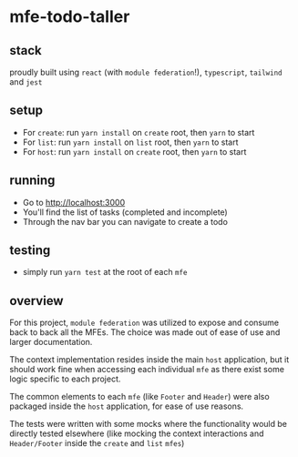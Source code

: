 # mfe-todo-taller

## stack
proudly built using `react` (with `module federation`!), `typescript`, `tailwind` and `jest`

## setup
- For `create`: run `yarn install` on `create` root, then `yarn` to start
- For `list`: run `yarn install` on `list` root, then `yarn` to start
- For `host`: run `yarn install` on `create` root, then `yarn` to start

## running
- Go to [http://localhost:3000](http://localhost:3000)
- You'll find the list of tasks (completed and incomplete)
- Through the nav bar you can navigate to create a todo

## testing
- simply run `yarn test` at the root of each `mfe`

## overview
For this project, `module federation` was utilized to expose and consume back to back all the MFEs. The choice was made out of ease of use and larger documentation.

The context implementation resides inside the main `host` application, but it should work fine when accessing each individual `mfe` as there exist some logic specific to each project.

The common elements to each `mfe` (like `Footer` and `Header`) were also packaged inside the `host` application, for ease of use reasons.

The tests were written with some mocks where the functionality would be directly tested elsewhere (like mocking the context interactions and `Header/Footer` inside the `create` and `list` `mfes`)